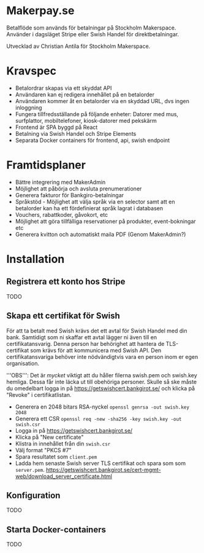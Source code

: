 Makerpay.se
===========

Betalflöde som används för betalningar på Stockholm Makerspace. Använder i dagsläget Stripe eller Swish Handel för direktbetalningar.

Utvecklad av Christian Antila för Stockholm Makerspace.



Kravspec
========

* Betalordrar skapas via ett skyddat API
* Användaren kan ej redigera innehållet på en betalorder
* Användaren kommer åt en betalorder via en skyddad URL, dvs ingen inloggning
* Fungera tillfredsställande på följande enheter: Datorer med mus, surfplattor, mobiltelefoner, kiosk-datorer med pekskärm
* Frontend är SPA byggd på React
* Betalning via Swish Handel och Stripe Elements
* Separata Docker containers för frontend, api, swish endpoint



Framtidsplaner
==============

* Bättre integrering med MakerAdmin
* Möjlighet att påbörja och avsluta prenumerationer
* Generera fakturor för Bankgiro-betalningar
* Språkstöd - Möjlighet att välja språk via en selector samt att en betalorder kan ha ett fördefinierat språk lagrat i databasen
* Vouchers, rabattkoder, gåvokort, etc
* Möjlighet att göra tillfälliga reservationer på produkter, event-bokningar etc
* Generera kvitton och automatiskt maila PDF (Genom MakerAdmin?)



Installation
============



Registrera ett konto hos Stripe
-------------------------------

TODO



Skapa ett certifikat för Swish
------------------------------

För att ta betalt med Swish krävs det ett avtal för Swish Handel med din bank. Samtidigt som ni skaffar ett avtal lägger ni även till en certifikatansvarig. Denna person har behörighet att hantera de TLS-certifikat som krävs för att kommunicera med Swish API. Den certifikatansvariga behöver inte nödvändigtvis vara en person inom er egen organisation.

'''OBS''': Det är _mycket_ viktigt att du håller filerna swish.pem och swish.key hemliga. Dessa får inte läcka ut till obehöriga personer. Skulle så ske måste du omedelbart logga in på https://getswishcert.bankgirot.se/ och klicka på "Revoke" i certifikatlistan.

* Generera en 2048 bitars RSA-nyckel `openssl genrsa -out swish.key 2048`
* Generera ett CSR `openssl req -new -sha256 -key swish.key -out swish.csr`
* Logga in på https://getswishcert.bankgirot.se/
* Klicka på "New certificate"
* Klistra in innehållet från din `swish.csr`
* Välj format "PKCS #7"
* Spara resultatet som `client.pem`
* Ladda hem senaste Swish server TLS certifikat och spara som som `server.pem`. https://getswishcert.bankgirot.se/cert-mgmt-web/download_server_certificate.html



Konfiguration
-------------

TODO



Starta Docker-containers
------------------------

TODO